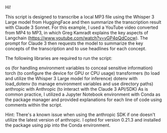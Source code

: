 Hi!

This script is designed to transcribe a local MP3 file using the Whisper 3 Large model from HuggingFace and then summarize the transcription result with Claude 3 Sonnet. 
For this example, I used a YouTube video converted from MP4 to MP3, in which Greg Kamradt explains the key aspects of Langchain (https://www.youtube.com/watch?v=vGP4pQdCocw).
The prompt for Claude 3 then requests the model to summarize the key concepts of the transcription and to use headlines for each concept.

The following libraries are required to run the script:

os (for handling environment variables to conceal sensitive information)
torch (to configure the device for GPU or CPU usage)
transformers (to load and utilize the Whisper 3 Large model for inference)
dotenv with load_dotenv (to manage environment variables and use directory paths)
anthropic with Anthropic (to interact with the Claude 3 API/SDK)
As is common practice, I utilized a Jupyter Notebook environment with Conda as the package manager and provided explanations for each line of code using comments within the script.

Hint: There's a known issue when using the anthropic SDK if one doesn't utilize the latest version of anthropic. I opted for version 0.21.3 and installed the package using pip into the Conda environment.
